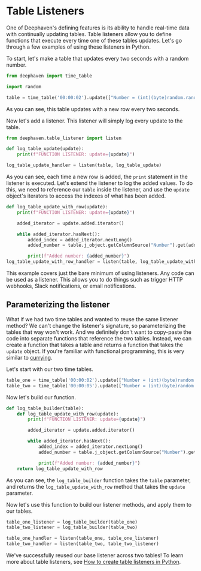 # Table Listeners

One of Deephaven's defining features is its ability to handle real-time data with continually updating tables. Table listeners allow you to define functions that execute every time one of these tables updates. Let's go through a few examples of using these listeners in Python.

To start, let's make a table that updates every two seconds with a random number.

```python
from deephaven import time_table

import random

table = time_table('00:00:02').update(["Number = (int)(byte)random.randint(1,100)"])
```

As you can see, this table updates with a new row every two seconds.

Now let's add a listener. This listener will simply log every update to the table.

```python
from deephaven.table_listener import listen

def log_table_update(update):
    print(f"FUNCTION LISTENER: update={update}")

log_table_update_handler = listen(table, log_table_update)
```

As you can see, each time a new row is added, the `print` statement in the listener is executed. Let's extend the listener to log the added values. To do this, we need to reference our `table` inside the listener, and use the `update` object's iterators to access the indexes of what has been added.

```python
def log_table_update_with_row(update):
    print(f"FUNCTION LISTENER: update={update}")

    added_iterator = update.added.iterator()

    while added_iterator.hasNext():
        added_index = added_iterator.nextLong()
        added_number = table.j_object.getColumnSource("Number").get(added_index)

        print(f"Added number: {added_number}")
log_table_update_with_row_handler = listen(table, log_table_update_with_row)
```

This example covers just the bare minimum of using listeners. Any code can be used as a listener. This allows you to do things such as trigger HTTP webhooks, Slack notifications, or email notifications.

## Parameterizing the listener

What if we had two time tables and wanted to reuse the same listener method? We can't change the listener's signature, so parameterizing the tables that way won't work. And we definitely don't want to copy-paste the code into separate functions that reference the two tables. Instead, we can create a function that takes a table and returns a function that takes the `update` object. If you're familiar with functional programming, this is very similar to [currying](https://en.wikipedia.org/wiki/Currying).

Let's start with our two time tables.

```python
table_one = time_table('00:00:02').update(["Number = (int)(byte)random.randint(1,100)"])
table_two = time_table('00:00:05').update(["Number = (int)(byte)random.randint(1,100)"])
```

Now let's build our function.

```python
def log_table_builder(table):
    def log_table_update_with_row(update):
        print(f"FUNCTION LISTENER: update={update}")

        added_iterator = update.added.iterator()

        while added_iterator.hasNext():
            added_index = added_iterator.nextLong()
            added_number = table.j_object.getColumnSource("Number").get(added_index)

            print(f"Added number: {added_number}")
    return log_table_update_with_row
```

As you can see, the `log_table_builder` function takes the `table` parameter, and returns the `log_table_update_with_row` method that takes the `update` parameter.

Now let's use this function to build our listener methods, and apply them to our tables.

```python
table_one_listener = log_table_builder(table_one)
table_two_listener = log_table_builder(table_two)

table_one_handler = listen(table_one, table_one_listener)
table_two_handler = listen(table_two, table_two_listener)
```

We've successfully reused our base listener across two tables! To learn more about table listeners, see [How to create table listeners in Python](https://deephaven.io/core/docs/how-to-guides/table-listeners-python/).